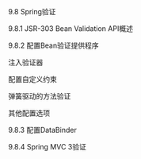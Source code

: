 9.8 Spring验证

9.8.1 JSR-303 Bean Validation API概述

9.8.2 配置Bean验证提供程序

注入验证器

配置自定义约束

弹簧驱动的方法验证

其他配置选项

9.8.3 配置DataBinder

9.8.4 Spring MVC 3验证

